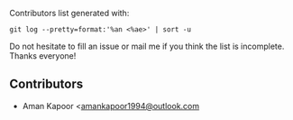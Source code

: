 
Contributors list generated with:

    git log --pretty=format:'%an <%ae>' | sort -u

Do not hesitate to fill an issue or mail me if you think the list is incomplete.
Thanks everyone!


Contributors
------------

* Aman Kapoor <amankapoor1994@outlook.com

